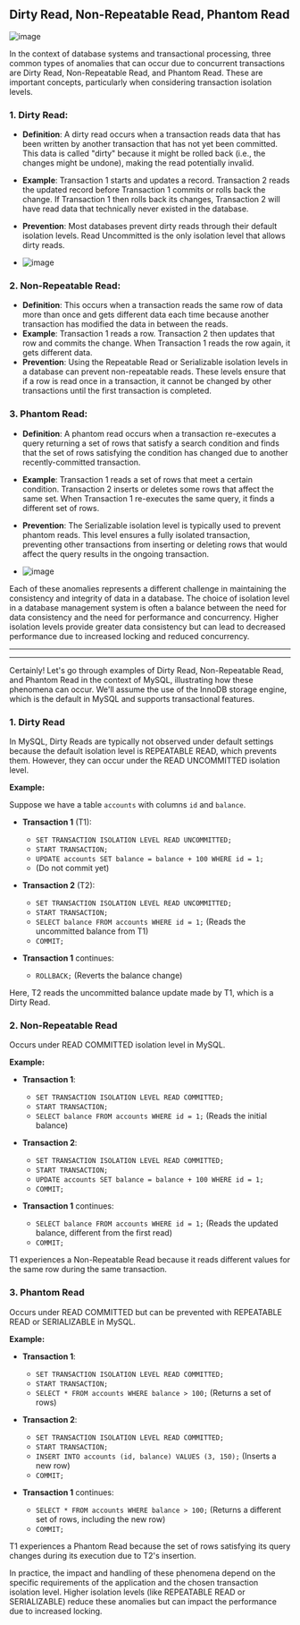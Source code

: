 ## Dirty Read, Non-Repeatable Read, Phantom Read

![image](https://gist.github.com/assets/22516811/7af5dcff-afef-43c2-8d5b-7ef0e38b64f4)

In the context of database systems and transactional processing, three common types of anomalies that can occur due to concurrent transactions are Dirty Read, Non-Repeatable Read, and Phantom Read. These are important concepts, particularly when considering transaction isolation levels.

### 1. **Dirty Read**:
- **Definition**: A dirty read occurs when a transaction reads data that has been written by another transaction that has not yet been committed. This data is called "dirty" because it might be rolled back (i.e., the changes might be undone), making the read potentially invalid.
- **Example**: Transaction 1 starts and updates a record. Transaction 2 reads the updated record before Transaction 1 commits or rolls back the change. If Transaction 1 then rolls back its changes, Transaction 2 will have read data that technically never existed in the database.
- **Prevention**: Most databases prevent dirty reads through their default isolation levels. Read Uncommitted is the only isolation level that allows dirty reads.

- ![image](https://gist.github.com/assets/22516811/0b5a8c65-891f-460e-9d04-5e39a4534bd6)
   
### 2. **Non-Repeatable Read**:
- **Definition**: This occurs when a transaction reads the same row of data more than once and gets different data each time because another transaction has modified the data in between the reads.
- **Example**: Transaction 1 reads a row. Transaction 2 then updates that row and commits the change. When Transaction 1 reads the row again, it gets different data.
- **Prevention**: Using the Repeatable Read or Serializable isolation levels in a database can prevent non-repeatable reads. These levels ensure that if a row is read once in a transaction, it cannot be changed by other transactions until the first transaction is completed.

### 3. **Phantom Read**:
- **Definition**: A phantom read occurs when a transaction re-executes a query returning a set of rows that satisfy a search condition and finds that the set of rows satisfying the condition has changed due to another recently-committed transaction.
- **Example**: Transaction 1 reads a set of rows that meet a certain condition. Transaction 2 inserts or deletes some rows that affect the same set. When Transaction 1 re-executes the same query, it finds a different set of rows.
- **Prevention**: The Serializable isolation level is typically used to prevent phantom reads. This level ensures a fully isolated transaction, preventing other transactions from inserting or deleting rows that would affect the query results in the ongoing transaction.

- ![image](https://gist.github.com/assets/22516811/99ba6b24-1e5d-4d1b-8518-599baa53f3c9)

Each of these anomalies represents a different challenge in maintaining the consistency and integrity of data in a database. The choice of isolation level in a database management system is often a balance between the need for data consistency and the need for performance and concurrency. Higher isolation levels provide greater data consistency but can lead to decreased performance due to increased locking and reduced concurrency.

---
---

Certainly! Let's go through examples of Dirty Read, Non-Repeatable Read, and Phantom Read in the context of MySQL, illustrating how these phenomena can occur. We'll assume the use of the InnoDB storage engine, which is the default in MySQL and supports transactional features.

### 1. Dirty Read
In MySQL, Dirty Reads are typically not observed under default settings because the default isolation level is REPEATABLE READ, which prevents them. However, they can occur under the READ UNCOMMITTED isolation level.

**Example:**

Suppose we have a table `accounts` with columns `id` and `balance`.

- **Transaction 1** (T1):
    - `SET TRANSACTION ISOLATION LEVEL READ UNCOMMITTED;`
    - `START TRANSACTION;`
    - `UPDATE accounts SET balance = balance + 100 WHERE id = 1;`
    - (Do not commit yet)

- **Transaction 2** (T2):
    - `SET TRANSACTION ISOLATION LEVEL READ UNCOMMITTED;`
    - `START TRANSACTION;`
    - `SELECT balance FROM accounts WHERE id = 1;` (Reads the uncommitted balance from T1)
    - `COMMIT;`

- **Transaction 1** continues:
    - `ROLLBACK;` (Reverts the balance change)

Here, T2 reads the uncommitted balance update made by T1, which is a Dirty Read.

### 2. Non-Repeatable Read
Occurs under READ COMMITTED isolation level in MySQL.

**Example:**

- **Transaction 1**:
    - `SET TRANSACTION ISOLATION LEVEL READ COMMITTED;`
    - `START TRANSACTION;`
    - `SELECT balance FROM accounts WHERE id = 1;` (Reads the initial balance)

- **Transaction 2**:
    - `SET TRANSACTION ISOLATION LEVEL READ COMMITTED;`
    - `START TRANSACTION;`
    - `UPDATE accounts SET balance = balance + 100 WHERE id = 1;`
    - `COMMIT;`

- **Transaction 1** continues:
    - `SELECT balance FROM accounts WHERE id = 1;` (Reads the updated balance, different from the first read)
    - `COMMIT;`

T1 experiences a Non-Repeatable Read because it reads different values for the same row during the same transaction.

### 3. Phantom Read
Occurs under READ COMMITTED but can be prevented with REPEATABLE READ or SERIALIZABLE in MySQL.

**Example:**

- **Transaction 1**:
    - `SET TRANSACTION ISOLATION LEVEL READ COMMITTED;`
    - `START TRANSACTION;`
    - `SELECT * FROM accounts WHERE balance > 100;` (Returns a set of rows)

- **Transaction 2**:
    - `SET TRANSACTION ISOLATION LEVEL READ COMMITTED;`
    - `START TRANSACTION;`
    - `INSERT INTO accounts (id, balance) VALUES (3, 150);` (Inserts a new row)
    - `COMMIT;`

- **Transaction 1** continues:
    - `SELECT * FROM accounts WHERE balance > 100;` (Returns a different set of rows, including the new row)
    - `COMMIT;`

T1 experiences a Phantom Read because the set of rows satisfying its query changes during its execution due to T2's insertion.

In practice, the impact and handling of these phenomena depend on the specific requirements of the application and the chosen transaction isolation level. Higher isolation levels (like REPEATABLE READ or SERIALIZABLE) reduce these anomalies but can impact the performance due to increased locking.